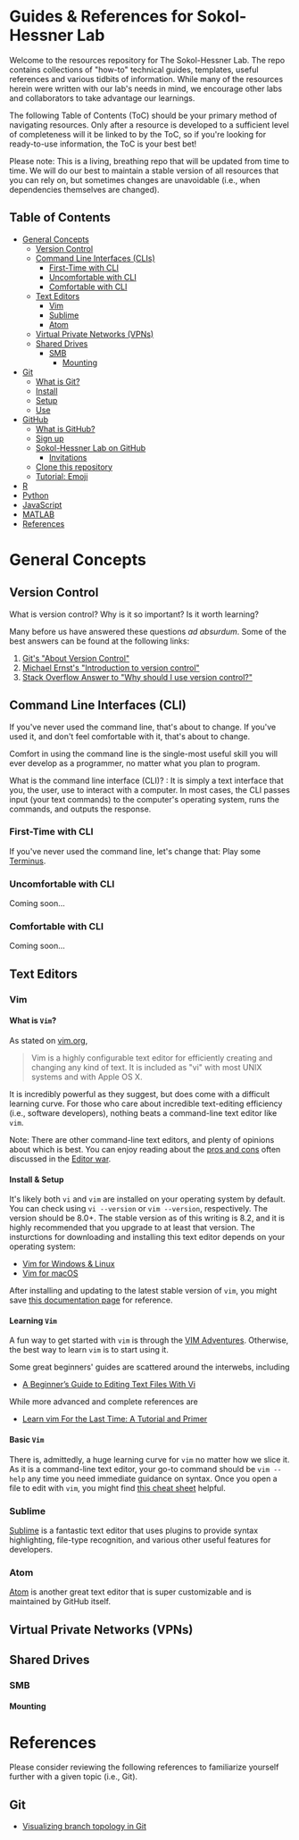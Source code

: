 # Guides & References for Sokol-Hessner Lab

Welcome to the resources repository for The Sokol-Hessner Lab. The repo
contains collections of "how-to" technical guides, templates, useful references and various
tidbits of information. While many of the resources herein were written with
our lab's needs in mind, we encourage other labs and collaborators to take
advantage our learnings.

The following Table of Contents (ToC) should be your primary method of navigating
resources. Only after a resource is developed to a sufficient level of
completeness will it be linked to by the ToC, so if you're looking for
ready-to-use information, the ToC is your best bet! 

Please note: This is a living, breathing repo that will be updated from time to
time. We will do our best to maintain a stable version of all resources that
you can rely on, but sometimes changes are unavoidable (i.e., when dependencies
themselves are changed).

## Table of Contents

- [General Concepts](#general_concepts)
  - [Version Control](#general_concepts_version_control)
  - [Command Line Interfaces (CLIs)](#general_concepts_cli)
    - [First-Time with CLI](#general_concepts_cli_first_time)
    - [Uncomfortable with CLI](#general_concepts_cli_uncomfortable)
    - [Comfortable with CLI](#general_concepts_cli_comfortable)
  - [Text Editors](#general_concepts_text_editors)
    - [Vim](#general_concepts_text_editors_vim)
    - [Sublime](#general_concepts_text_editors_sublime)
    - [Atom](#general_concepts_text_editors_atom)
  - [Virtual Private Networks (VPNs)](#general_concepts_shared_drives)
  - [Shared Drives](#general_concepts_shared_drives)
    - [SMB](#general_concepts_shared_drives_smb)
      - [Mounting](#general_concepts_shared_drives_smb_mounting)
- [Git](./guides/git.md)
  - [What is Git?](./guides/git.md#what_is_git)
  - [Install](./guides/git.md#install)
  - [Setup](./guides/git.md#setup)
  - [Use](./guides/git.md/#use)
- [GitHub](./guides/github.md)
  - [What is GitHub?](./guides/github.md/#what_is_github)
  - [Sign up](./guides/github.md/#sign_up)
  - [Sokol-Hessner Lab on GitHub](./guides/github.md/#sokolhessnerlab)
    - [Invitations](./guides/github.md/#invitations)
  - [Clone this repository](./guides/github.md/#clone_resources)
  - [Tutorial: Emoji](./guides/github.md/#github_tutorial_emoji)
- [R](#r)
- [Python](#python)
- [JavaScript](#javascript)
- [MATLAB](#matlab)
- [References](#references)

<div id="general_concepts"></div>

# General Concepts

<div id="general_concepts_version_control"></div>

## Version Control

What is version control? Why is it so important? Is it worth learning?

Many before us have answered these questions *ad absurdum*. Some of the best
answers can be found at the following links:

1. [Git's "About Version Control"](https://git-scm.com/book/en/v2/Getting-Started-About-Version-Control)
2. [Michael Ernst's "Introduction to version
   control"](https://homes.cs.washington.edu/~mernst/advice/version-control.html#Introduction_to_version_control)
3. [Stack Overflow Answer to "Why should I use version control?"](https://stackoverflow.com/questions/1408450/why-should-i-use-version-control/1408464#1408464)

<div id="general_concepts_cli"></div>

## Command Line Interfaces (CLI)

If you've never used the command line, that's about to change. If you've used
it, and don't feel comfortable with it, that's about to change.

Comfort in using the command line is the single-most useful skill you will
ever develop as a programmer, no matter what you plan to program.

What is the command line interface (CLI)? 
: It is simply a text interface that you, the user, use to interact with a computer. In most cases, the CLI passes
input (your text commands) to the computer's operating system, runs the
commands, and outputs the response. 

<div id="general_concepts_cli_first_time_user"></div>

### First-Time with CLI

If you've never used the command line, let's change that: Play some
[Terminus](http://web.mit.edu/mprat/Public/web/Terminus/Web/main.html).

<div id="general_concepts_cli_uncomfortable_user"></div>

### Uncomfortable with CLI

Coming soon...

<div id="general_concepts_cli_comfortable_user"></div>

### Comfortable with CLI

Coming soon...

<div id="general_concepts_text_editors"></div>

## Text Editors

<div id="general_concepts_text_editors_vim"></div>

### Vim


#### What is `Vim`?

As stated on [vim.org](https://www.vim.org/),

> Vim is a highly configurable text editor for efficiently creating and changing any kind of text.
> It is included as "vi" with most UNIX systems and with Apple OS X.

It is incredibly powerful as they suggest, but does come with a difficult learning curve. For those who care about incredible
text-editing efficiency (i.e., software developers), nothing beats a command-line text editor like `vim`.

Note: There are other command-line text editors, and plenty of opinions about which
is best. You can enjoy reading about the [pros and
cons](https://unix.stackexchange.com/questions/986/what-are-the-pros-and-cons-of-vim-and-emacs/988#988)
often discussed in the [Editor war](https://en.wikipedia.org/wiki/Editor_war).

#### Install & Setup

It's likely both `vi` and `vim` are installed on your operating system by
default. You can check using `vi --version` or `vim --version`, respectively.
The version should be 8.0+. The stable version as of this writing is 8.2, and
it is highly recommended that you upgrade to at least that version. The
insturctions for downloading and installing this text editor depends on your
operating system:

- [Vim for Windows & Linux](https://www.vim.org/download.php)
- [Vim for macOS](https://macvim-dev.github.io/macvim/)

After installing and updating to the latest stable version of `vim`, you might
save [this documentation page](https://www.vim.org/docs.php) for reference.

#### Learning `Vim`

A fun way to get started with `vim` is through the [VIM Adventures](https://vim-adventures.com/). Otherwise, the best way to learn `vim` is to start using it.

Some great beginners' guides are scattered around the interwebs, including

- [A Beginner’s Guide to Editing Text Files With Vi](https://www.howtogeek.com/102468/a-beginners-guide-to-editing-text-files-with-vi/)

While more advanced and complete references are

- [Learn vim For the Last Time: A Tutorial and Primer](https://danielmiessler.com/study/vim/)

#### Basic `Vim`

There is, admittedly, a huge learning curve for `vim` no matter how we slice it. As it is a command-line text editor, your go-to command should
be `vim --help` any time you need immediate guidance on syntax. Once you open
a file to edit with `vim`, you might find [this cheat
sheet](http://www.fprintf.net/vimCheatSheet.html) helpful.

<div id="general_concepts_text_editors_sublime"></div>

### Sublime

[Sublime](https://www.sublimetext.com/) is a fantastic text editor that uses plugins to provide syntax highlighting, file-type recognition, and
various other useful features for developers.

<div id="general_concepts_text_editors_atom"></div>

### Atom

[Atom](https://atom.io/) is another great text editor that is super
customizable and is maintained by GitHub itself.

<div id="general_concepts_vpn"></div>

## Virtual Private Networks (VPNs)

<div id="general_concepts_shared_drives"></div>

## Shared Drives

<div id="general_concepts_shared_drives_smb"></div>

### SMB

<div id="general_concepts_shared_drives_smb_mounting"></div>

#### Mounting

<div id="references"></div>

# References 

Please consider reviewing the following references to familiarize yourself
further with a given topic (i.e., Git).

## Git

- [Visualizing branch topology in Git](https://stackoverflow.com/questions/1838873/visualizing-branch-topology-in-git/34467298#34467298)


